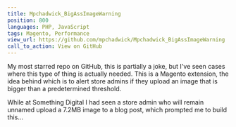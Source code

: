 ```yaml
---
title: Mpchadwick_BigAssImageWarning
position: 800
languages: PHP, JavaScript
tags: Magento, Performance
view_url: https://github.com/mpchadwick/Mpchadwick_BigAssImageWarning
call_to_action: View on GitHub
---
```


My most starred repo on GitHub, this is partially a joke, but I've seen cases where this type of thing is actually needed. This is a Magento extension, the idea behind which is to alert store admins if they upload an image that is bigger than a predetermined threshold.

While at Something Digital I had seen a store admin who will remain unnamed upload a 7.2MB image to a blog post, which prompted me to build this...
